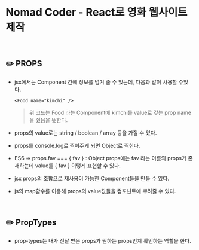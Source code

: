 # Nomad Coder - React로 영화 웹사이트 제작
<br>

## :pencil2: PROPS
- jsx에서는 Component 간에 정보를 넘겨 줄 수 있는데, 다음과 같이 사용할 수있다.

    ``
    <Food name="kimchi" />
    ``
    > 위 코드는 Food 라는 Component에 kimchi를 value로 갖는 prop name을 줬음을 뜻한다.
- props의 value로는 string / boolean / array 등을 가질 수 있다.
- props를 console.log로 찍어주게 되면 Object로 찍힌다.
- ES6 => props.fav === { fav } : Object props에는 fav 라는 이름의 props가 존재하는데 value를 { fav } 이렇게 표현할 수 있다.
- jsx props의 조합으로 재사용이 가능한 Component들을 만들 수 있다.
- js의 map함수를 이용해 props의 value값들을 컴포넌트에 뿌려줄 수 있다.

<br>

## :pencil2: PropTypes
- prop-types는 내가 전달 받은 props가 원하는 props인지 확인하는 역할을 한다.
